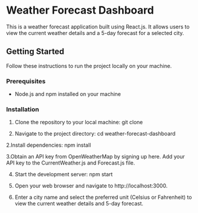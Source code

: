 # Weather Forecast Dashboard

This is a  weather forecast application built using React.js. It allows users to view the current weather details and a 5-day forecast for a selected city.

## Getting Started

Follow these instructions to run the project locally on your machine.

### Prerequisites

- Node.js and npm installed on your machine

### Installation

1. Clone the repository to your local machine:
   git clone <repository-url>
   
1. Navigate to the project directory:
   cd weather-forecast-dashboard

2.Install dependencies:
  npm install
  
3.Obtain an API key from OpenWeatherMap by signing up here.
  Add your API key to the CurrentWeather.js and Forecast.js file.

4. Start the development server:
   npm start
   
5. Open your web browser and navigate to http://localhost:3000.

6. Enter a city name and select the preferred unit (Celsius or Fahrenheit) to view the current weather details and 5-day forecast.
